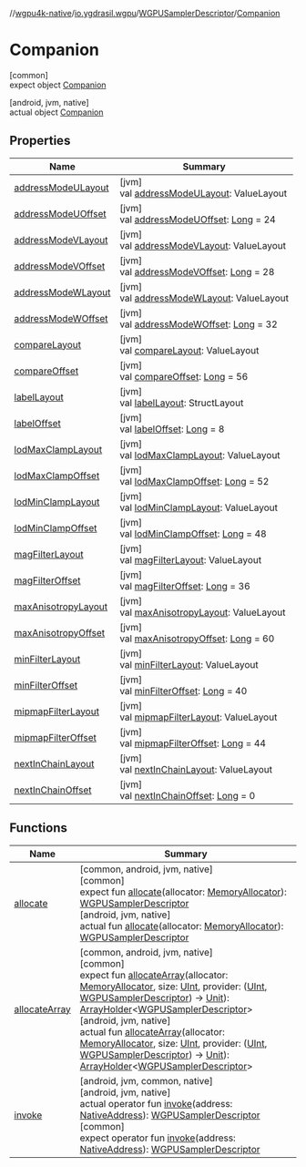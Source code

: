 //[wgpu4k-native](../../../../index.md)/[io.ygdrasil.wgpu](../../index.md)/[WGPUSamplerDescriptor](../index.md)/[Companion](index.md)

# Companion

[common]\
expect object [Companion](index.md)

[android, jvm, native]\
actual object [Companion](index.md)

## Properties

| Name | Summary |
|---|---|
| [addressModeULayout](address-mode-u-layout.md) | [jvm]<br>val [addressModeULayout](address-mode-u-layout.md): ValueLayout |
| [addressModeUOffset](address-mode-u-offset.md) | [jvm]<br>val [addressModeUOffset](address-mode-u-offset.md): [Long](https://kotlinlang.org/api/core/kotlin-stdlib/kotlin/-long/index.html) = 24 |
| [addressModeVLayout](address-mode-v-layout.md) | [jvm]<br>val [addressModeVLayout](address-mode-v-layout.md): ValueLayout |
| [addressModeVOffset](address-mode-v-offset.md) | [jvm]<br>val [addressModeVOffset](address-mode-v-offset.md): [Long](https://kotlinlang.org/api/core/kotlin-stdlib/kotlin/-long/index.html) = 28 |
| [addressModeWLayout](address-mode-w-layout.md) | [jvm]<br>val [addressModeWLayout](address-mode-w-layout.md): ValueLayout |
| [addressModeWOffset](address-mode-w-offset.md) | [jvm]<br>val [addressModeWOffset](address-mode-w-offset.md): [Long](https://kotlinlang.org/api/core/kotlin-stdlib/kotlin/-long/index.html) = 32 |
| [compareLayout](compare-layout.md) | [jvm]<br>val [compareLayout](compare-layout.md): ValueLayout |
| [compareOffset](compare-offset.md) | [jvm]<br>val [compareOffset](compare-offset.md): [Long](https://kotlinlang.org/api/core/kotlin-stdlib/kotlin/-long/index.html) = 56 |
| [labelLayout](label-layout.md) | [jvm]<br>val [labelLayout](label-layout.md): StructLayout |
| [labelOffset](label-offset.md) | [jvm]<br>val [labelOffset](label-offset.md): [Long](https://kotlinlang.org/api/core/kotlin-stdlib/kotlin/-long/index.html) = 8 |
| [lodMaxClampLayout](lod-max-clamp-layout.md) | [jvm]<br>val [lodMaxClampLayout](lod-max-clamp-layout.md): ValueLayout |
| [lodMaxClampOffset](lod-max-clamp-offset.md) | [jvm]<br>val [lodMaxClampOffset](lod-max-clamp-offset.md): [Long](https://kotlinlang.org/api/core/kotlin-stdlib/kotlin/-long/index.html) = 52 |
| [lodMinClampLayout](lod-min-clamp-layout.md) | [jvm]<br>val [lodMinClampLayout](lod-min-clamp-layout.md): ValueLayout |
| [lodMinClampOffset](lod-min-clamp-offset.md) | [jvm]<br>val [lodMinClampOffset](lod-min-clamp-offset.md): [Long](https://kotlinlang.org/api/core/kotlin-stdlib/kotlin/-long/index.html) = 48 |
| [magFilterLayout](mag-filter-layout.md) | [jvm]<br>val [magFilterLayout](mag-filter-layout.md): ValueLayout |
| [magFilterOffset](mag-filter-offset.md) | [jvm]<br>val [magFilterOffset](mag-filter-offset.md): [Long](https://kotlinlang.org/api/core/kotlin-stdlib/kotlin/-long/index.html) = 36 |
| [maxAnisotropyLayout](max-anisotropy-layout.md) | [jvm]<br>val [maxAnisotropyLayout](max-anisotropy-layout.md): ValueLayout |
| [maxAnisotropyOffset](max-anisotropy-offset.md) | [jvm]<br>val [maxAnisotropyOffset](max-anisotropy-offset.md): [Long](https://kotlinlang.org/api/core/kotlin-stdlib/kotlin/-long/index.html) = 60 |
| [minFilterLayout](min-filter-layout.md) | [jvm]<br>val [minFilterLayout](min-filter-layout.md): ValueLayout |
| [minFilterOffset](min-filter-offset.md) | [jvm]<br>val [minFilterOffset](min-filter-offset.md): [Long](https://kotlinlang.org/api/core/kotlin-stdlib/kotlin/-long/index.html) = 40 |
| [mipmapFilterLayout](mipmap-filter-layout.md) | [jvm]<br>val [mipmapFilterLayout](mipmap-filter-layout.md): ValueLayout |
| [mipmapFilterOffset](mipmap-filter-offset.md) | [jvm]<br>val [mipmapFilterOffset](mipmap-filter-offset.md): [Long](https://kotlinlang.org/api/core/kotlin-stdlib/kotlin/-long/index.html) = 44 |
| [nextInChainLayout](next-in-chain-layout.md) | [jvm]<br>val [nextInChainLayout](next-in-chain-layout.md): ValueLayout |
| [nextInChainOffset](next-in-chain-offset.md) | [jvm]<br>val [nextInChainOffset](next-in-chain-offset.md): [Long](https://kotlinlang.org/api/core/kotlin-stdlib/kotlin/-long/index.html) = 0 |

## Functions

| Name | Summary |
|---|---|
| [allocate](allocate.md) | [common, android, jvm, native]<br>[common]<br>expect fun [allocate](allocate.md)(allocator: [MemoryAllocator](../../../ffi/-memory-allocator/index.md)): [WGPUSamplerDescriptor](../index.md)<br>[android, jvm, native]<br>actual fun [allocate](allocate.md)(allocator: [MemoryAllocator](../../../ffi/-memory-allocator/index.md)): [WGPUSamplerDescriptor](../index.md) |
| [allocateArray](allocate-array.md) | [common, android, jvm, native]<br>[common]<br>expect fun [allocateArray](allocate-array.md)(allocator: [MemoryAllocator](../../../ffi/-memory-allocator/index.md), size: [UInt](https://kotlinlang.org/api/core/kotlin-stdlib/kotlin/-u-int/index.html), provider: ([UInt](https://kotlinlang.org/api/core/kotlin-stdlib/kotlin/-u-int/index.html), [WGPUSamplerDescriptor](../index.md)) -&gt; [Unit](https://kotlinlang.org/api/core/kotlin-stdlib/kotlin/-unit/index.html)): [ArrayHolder](../../../ffi/-array-holder/index.md)&lt;[WGPUSamplerDescriptor](../index.md)&gt;<br>[android, jvm, native]<br>actual fun [allocateArray](allocate-array.md)(allocator: [MemoryAllocator](../../../ffi/-memory-allocator/index.md), size: [UInt](https://kotlinlang.org/api/core/kotlin-stdlib/kotlin/-u-int/index.html), provider: ([UInt](https://kotlinlang.org/api/core/kotlin-stdlib/kotlin/-u-int/index.html), [WGPUSamplerDescriptor](../index.md)) -&gt; [Unit](https://kotlinlang.org/api/core/kotlin-stdlib/kotlin/-unit/index.html)): [ArrayHolder](../../../ffi/-array-holder/index.md)&lt;[WGPUSamplerDescriptor](../index.md)&gt; |
| [invoke](invoke.md) | [android, jvm, common, native]<br>[android, jvm, native]<br>actual operator fun [invoke](invoke.md)(address: [NativeAddress](../../../ffi/-native-address/index.md)): [WGPUSamplerDescriptor](../index.md)<br>[common]<br>expect operator fun [invoke](invoke.md)(address: [NativeAddress](../../../ffi/-native-address/index.md)): [WGPUSamplerDescriptor](../index.md) |